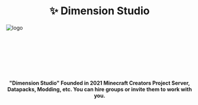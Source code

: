 <h1 align="center">✨ Dimension Studio</h1>

<p><img align="left" src="https://dimension-studio.net/img/dimensionstudio.svg" alt="logo" /></p>

<br><br><br><br><br><br><br>
<h4 align="center" style="margin-top: 30px;">"Dimension Studio" Founded in 2021 Minecraft Creators Project Server, Datapacks, Modding, etc. You can hire groups or invite them to work with you.</h4>
